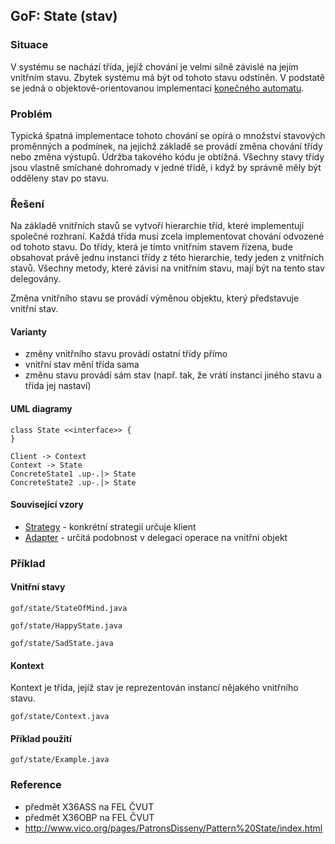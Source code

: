 ## GoF: State (stav)

### Situace

V systému se nachází třída, jejíž chování je velmi silně závislé na jejím vnitřním stavu. Zbytek systému má být od tohoto stavu odstíněn. V podstatě se jedná o objektově-orientovanou implementaci [konečného automatu](wiki/konecny-automat).

### Problém

Typická špatná implementace tohoto chování se opírá o množství stavových proměnných a podmínek, na jejichž základě se provádí změna chování třídy nebo změna výstupů. Údržba takového kódu je obtížná. Všechny stavy třídy jsou vlastně smíchané dohromady v jedné třídě, i když by správně měly být odděleny stav po stavu.

### Řešení

Na základě vnitřních stavů se vytvoří hierarchie tříd, které implementují společné rozhraní. Každá třída musí zcela implementovat chování odvozené od tohoto stavu. Do třídy, která je tímto vnitřním stavem řízena, bude obsahovat právě jednu instanci třídy z této hierarchie, tedy jeden z vnitřních stavů. Všechny metody, které závisí na vnitřním stavu, mají být na tento stav delegovány. 

Změna vnitřního stavu se provádí výměnou objektu, který představuje vnitřní stav. 

#### Varianty

- změny vnitřního stavu provádí ostatní třídy přímo
- vnitřní stav mění třída sama
- změnu stavu provádí sám stav (např. tak, že vrátí instanci jiného stavu a třída jej nastaví)

#### UML diagramy

```uml:class
class State <<interface>> {
}

Client -> Context
Context -> State
ConcreteState1 .up-.|> State
ConcreteState2 .up-.|> State
```

#### Související vzory

- [Strategy](wiki/strategy) - konkrétní strategii určuje klient
- [Adapter](wiki/adapter) - určitá podobnost v delegaci operace na vnitřní objekt

### Příklad

#### Vnitřní stavy

```include:java
gof/state/StateOfMind.java
```

```include:java
gof/state/HappyState.java
```

```include:java
gof/state/SadState.java
```

#### Kontext

Kontext je třída, jejíž stav je reprezentován instancí nějakého vnitřního stavu.

```include:java
gof/state/Context.java
```

#### Příklad použití

```include:java
gof/state/Example.java
```

### Reference

- předmět X36ASS na FEL ČVUT
- předmět X36OBP na FEL ČVUT
- http://www.vico.org/pages/PatronsDisseny/Pattern%20State/index.html
